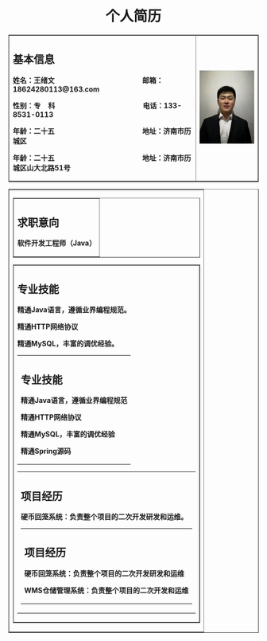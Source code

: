 <table border="1">
  <tr><h1 style="text-align: center;">个人简历</h1></tr>
  <tr>
    <td width="75%">
      <h2>基本信息</h2>
      <p><b>姓名：王绪文&nbsp;&nbsp;&nbsp;&nbsp;&nbsp;&nbsp;&nbsp;&nbsp;&nbsp;&nbsp;&nbsp;&nbsp;&nbsp;&nbsp;&nbsp;&nbsp;&nbsp;&nbsp;&nbsp;&nbsp;&nbsp;&nbsp;&nbsp;&nbsp;&nbsp;&nbsp;&nbsp;&nbsp;&nbsp;&nbsp;&nbsp;&nbsp;&nbsp;&nbsp;&nbsp;&nbsp;&nbsp;&nbsp;&nbsp;&nbsp;&nbsp;&nbsp;&nbsp;&nbsp;&nbsp;&nbsp;&nbsp;邮箱：18624280113@163.com</b></p>
      <p><b>性别：专&nbsp;&nbsp;&nbsp;&nbsp;科&nbsp;&nbsp;&nbsp;&nbsp;&nbsp;&nbsp;&nbsp;&nbsp;&nbsp;&nbsp;&nbsp;&nbsp;&nbsp;&nbsp;&nbsp;&nbsp;&nbsp;&nbsp;&nbsp;&nbsp;&nbsp;&nbsp;&nbsp;&nbsp;&nbsp;&nbsp;&nbsp;&nbsp;&nbsp;&nbsp;&nbsp;&nbsp;&nbsp;&nbsp;&nbsp;&nbsp;&nbsp;&nbsp;&nbsp;&nbsp;&nbsp;&nbsp;&nbsp;&nbsp;&nbsp;&nbsp;&nbsp;电话：133-8531-0113</b></p>
      <p><b>年龄：二十五&nbsp;&nbsp;&nbsp;&nbsp;&nbsp;&nbsp;&nbsp;&nbsp;&nbsp;&nbsp;&nbsp;&nbsp;&nbsp;&nbsp;&nbsp;&nbsp;&nbsp;&nbsp;&nbsp;&nbsp;&nbsp;&nbsp;&nbsp;&nbsp;&nbsp;&nbsp;&nbsp;&nbsp;&nbsp;&nbsp;&nbsp;&nbsp;&nbsp;&nbsp;&nbsp;&nbsp;&nbsp;&nbsp;&nbsp;&nbsp;&nbsp;&nbsp;&nbsp;&nbsp;&nbsp;&nbsp;&nbsp;地址：济南市历城区</b></p>
      <p><b>年龄：二十五&nbsp;&nbsp;&nbsp;&nbsp;&nbsp;&nbsp;&nbsp;&nbsp;&nbsp;&nbsp;&nbsp;&nbsp;&nbsp;&nbsp;&nbsp;&nbsp;&nbsp;&nbsp;&nbsp;&nbsp;&nbsp;&nbsp;&nbsp;&nbsp;&nbsp;&nbsp;&nbsp;&nbsp;&nbsp;&nbsp;&nbsp;&nbsp;&nbsp;&nbsp;&nbsp;&nbsp;&nbsp;&nbsp;&nbsp;&nbsp;&nbsp;&nbsp;&nbsp;&nbsp;&nbsp;&nbsp;&nbsp;地址：济南市历城区山大北路51号</b></p>
    </td>
    <td width="25%">
      <img src="/IMG_1878.JPG" width="100%">
    </td>
  </tr>
<table border="1">
  <tr>
    <td width="100%">
<table border="1">
  <tr>
    <td>
      <h2><b>求职意向</b></h2>
      <p><b>软件开发工程师（Java）</b></p>
    </td>
  </tr>
</table>
<table border="1">
  <tr>
    <td width="100%">
      <h2><b>专业技能</b></h2>
      <p><b>精通Java语言，遵循业界编程规范。</b></p>
      <p><b>精通HTTP网络协议</b></p>
      <p><b>精通MySQL，丰富的调优经验。</b></p>
<table border="0">
  <tr>
    <td>
      <h2><b>专业技能</b></h2>
      <p><b>精通Java语言，遵循业界编程规范</b></p>
      <p><b>精通HTTP网络协议</b></p>
      <p><b>精通MySQL，丰富的调优经验</b></p>
      <p><b>精通Spring源码</b></p>
    </td>
  </tr>
</table>
<table border="0">
  <tr>
    <td width="100%">
      <h2><b>项目经历</b></h2>
      <p><b>硬币回笼系统：负责整个项目的二次开发研发和运维。</b></p>
<table border="0">
  <tr>
    <td>
      <h2><b>项目经历</b></h2>
      <p><b>硬币回笼系统：负责整个项目的二次开发研发和运维</b></p>
      <p><b>WMS仓储管理系统：负责整个项目的二次开发和运维</b></p>
    </td>
  </tr>
</table>







